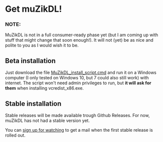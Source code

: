 # Get muZikDL!

### NOTE:

MuZikDL  is not in a full consumer-ready phase yet (but I am coming up with  stuff that might change that soon enough!). It will not (yet) be as nice  and polite to you as I would wish it to be.

## Beta installation

Just download the file [MuZikDL_install_script.cmd](https://github.com/Marnix0810/muZikDL/raw/master/MuZikDL_install_script.cmd) and run it on a Windows computer (I only tested on Windows 10, but 7 could also still work) with internet. The script won't need admin privileges to run, but **it will ask for them** when installing vcredist_x86.exe. 

## Stable installation
Stable releases will be made available trough Github Releases. For now, muZikDL has not had a stable version yet.

You can [sign up for watching](https://github.com/Marnix0810/muZikDL/watchers) to get a mail when the first stable release is rolled out.
